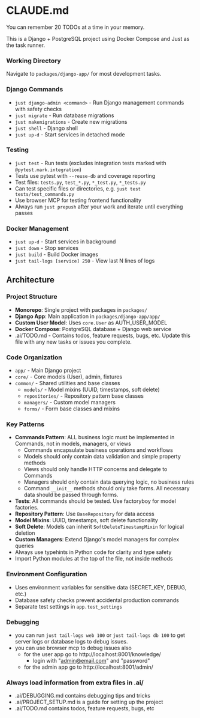 # CLAUDE.md

You can remember 20 TODOs at a time in your memory.

This is a Django + PostgreSQL project using Docker Compose and Just as the task runner.

### Working Directory
Navigate to `packages/django-app/` for most development tasks.

### Django Commands
- `just django-admin <command>` - Run Django management commands with safety checks
- `just migrate` - Run database migrations
- `just makemigrations` - Create new migrations
- `just shell` - Django shell
- `just up-d` - Start services in detached mode

### Testing
- `just test` - Run tests (excludes integration tests marked with `@pytest.mark.integration`)
- Tests use pytest with `--reuse-db` and coverage reporting
- Test files: `tests.py`, `test_*.py`, `*_test.py`, `*_tests.py`
- Can test specific files or directories, e.g. `just test tests/test_commands.py`
- Use browser MCP for testing frontend functionality
- Always run `just prepush` after your work and iterate until everything passes

### Docker Management
- `just up-d` - Start services in background
- `just down` - Stop services
- `just build` - Build Docker images
- `just tail-logs [service] 250` - View last N lines of logs

## Architecture

### Project Structure
- **Monorepo**: Single project with packages in `packages/`
- **Django App**: Main application in `packages/django-app/app/`
- **Custom User Model**: Uses `core.User` as AUTH_USER_MODEL
- **Docker Compose**: PostgreSQL database + Django web service
- .ai/TODO.md - Contains todos, feature requests, bugs, etc. Update this file 
  with any new tasks or issues you complete.

### Code Organization
- `app/` - Main Django project
- `core/` - Core models (User), admin, fixtures
- `common/` - Shared utilities and base classes
  - `models/` - Model mixins (UUID, timestamps, soft delete)
  - `repositories/` - Repository pattern base classes
  - `managers/` - Custom model managers
  - `forms/` - Form base classes and mixins

### Key Patterns
- **Commands Pattern**: ALL business logic must be implemented in Commands, not in models, managers, or views
  - Commands encapsulate business operations and workflows
  - Models should only contain data validation and simple property methods
  - Views should only handle HTTP concerns and delegate to Commands
  - Managers should only contain data querying logic, no business rules
  - Command `__init__` methods should only take forms. All necessary data should be passed through forms.
- **Tests**: All commands should be tested. Use factoryboy for model factories.
- **Repository Pattern**: Use `BaseRepository` for data access
- **Model Mixins**: UUID, timestamps, soft delete functionality
- **Soft Delete**: Models can inherit `SoftDeleteTimestampMixin` for logical deletion
- **Custom Managers**: Extend Django's model managers for complex queries
- Always use typehints in Python code for clarity and type safety
- Import Python modules at the top of the file, not inside methods

### Environment Configuration
- Uses environment variables for sensitive data (SECRET_KEY, DEBUG, etc.)
- Database safety checks prevent accidental production commands
- Separate test settings in `app.test_settings`

### Debugging
- you can run `just tail-logs web 100` or `just tail-logs db 100`
  to get server logs or database logs to debug issues.
- you can use browser mcp to debug issues also
  - for the user app go to http://localhost:8001/knowledge/
    - login with "admin@email.com" and "password"
  - for the admin app go to http://localhost:8001/admin/

### Always load information from extra files in .ai/
- .ai/DEBUGGING.md contains debugging tips and tricks
- .ai/PROJECT_SETUP.md is a guide for setting up the project
- .ai/TODO.md contains todos, feature requests, bugs, etc
